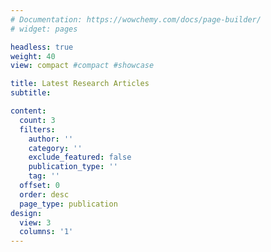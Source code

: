 ```yaml
---
# Documentation: https://wowchemy.com/docs/page-builder/
# widget: pages

headless: true
weight: 40
view: compact #compact #showcase

title: Latest Research Articles
subtitle:

content:
  count: 3
  filters:
    author: ''
    category: ''
    exclude_featured: false
    publication_type: ''
    tag: ''
  offset: 0
  order: desc
  page_type: publication
design:
  view: 3
  columns: '1'
---
```

